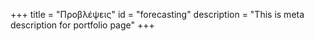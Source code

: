 +++
title = "Προβλέψεις"
id = "forecasting"
description = "This is meta description for portfolio page"
+++